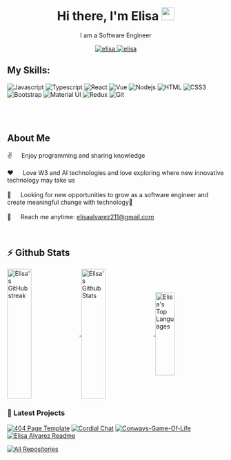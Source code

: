 

<h1 align="center">Hi there, I'm Elisa  <img width="30px" src="https://raw.githubusercontent.com/MartinHeinz/MartinHeinz/master/wave.gif"/></h1>
<p align="center">I am a Software Engineer</p>
<div align = "center">
<a href="(https://www.linkedin.com/in/developer-elisa/)">
 <img src="https://img.shields.io/badge/LinkedIn-0077B5?style=for-the-badge&logo=linkedin&logoColor=white" alt="elisa"/>
</a>
<a href="mailto:elisaalvarez211@gmail.com">
<img src="https://img.shields.io/badge/Gmail-ac282d?style=for-the-badge&logo=gmail&logoColor=white" alt="elisa"/>
 </a>
</div>
<h2 align="left"> My Skills: </h2>

![Javascript](https://img.shields.io/badge/Javascript-F0DB4F?style=for-the-badge&labelColor=black&logo=javascript&logoColor=F0DB4F)
![Typescript](https://img.shields.io/badge/Typescript-007acc?style=for-the-badge&labelColor=black&logo=typescript&logoColor=007acc)
![React](https://img.shields.io/badge/-React-61DBFB?style=for-the-badge&labelColor=black&logo=react&logoColor=61DBFB)
![Vue](https://img.shields.io/badge/Vue-426883?style=for-the-badge&labelColor=black&logo=vue.js&logoColor=42b883)
![Nodejs](https://img.shields.io/badge/Nodejs-3C873A?style=for-the-badge&labelColor=black&logo=node.js&logoColor=3C873A)
![HTML](https://img.shields.io/badge/HTML5-E34F26?style=for-the-badge&labelColor=black&logo=html5&logoColor=white)
![CSS3](https://img.shields.io/badge/CSS3-1572B6?style=for-the-badge&labelColor=black&logo=css3&logoColor=white)
![Bootstrap](https://img.shields.io/badge/Bootstrap-563D7C?style=for-the-badge&labelColor=black&logo=bootstrap&logoColor=white)
![Material UI](https://img.shields.io/badge/Material_UI-007fff?style=for-the-badge&labelColor=black&logo=mui&logoColor=white)
![Redux](https://img.shields.io/badge/Redux-593D88?style=for-the-badge&labelColor=black&logo=redux&logoColor=white)
![Git](https://img.shields.io/badge/Git-F05032?style=for-the-badge&labelColor=black&logo=git&logoColor=white)
<br/><br/>
<br/><br/>
<h2>About Me </h2>

 ✌️ &emsp; Enjoy programming and sharing knowledge <br/><br/>
 ❤️ &emsp; Love W3 and AI technologies and love exploring where new innovative technology may take us<br/><br/>
 🔎 &emsp; Looking for new opportunities to grow as a software engineer and create meaningful change with technology🧪<br/><br/>
 📧 &emsp; Reach me anytime: [elisaalvarez211@gmail.com](mailto:elisaalvarez211@gmail.com)

 <br>
<h2>⚡ Github Stats</h2>
<a href="https://github.com/Elisa-Alvarez">
  <img src="https://github-readme-streak-stats.herokuapp.com/?user=Elisa-Alvarez&theme=radical&border=7F3FBF&background=0D1117" alt="Elisa's GitHub streak" align="center"height="300px" width="33.3%"/>
</a>
<a href="https://github.com/Elisa-Alvarez">
 <img alt="Elisa's Github Stats" src="https://denvercoder1-github-readme-stats.vercel.app/api?username=Elisa-Alvarez&show_icons=true&count_private=true&theme=react&border_color=7F3FBF&bg_color=0D1117&title_color=F85D7F&icon_color=F8D866" align="center" height="300px" width="33.3%"/>
</a>
<a href="https://github.com/Elisa-Alvarez">
<img alt="Elisa's Top Languages" src="https://denvercoder1-github-readme-stats.vercel.app/api/top-langs/?username=Elisa-Alvarez&langs_count=8&layout=compact&theme=react&border_color=7F3FBF&bg_color=0D1117&title_color=F85D7F&icon_color=F8D866" align="center" height="192px" width="30%"/>
</a>
  <br/>

### 🚧 Latest Projects

[![404 Page Template](https://github-readme-stats.vercel.app/api/pin/?username=Elisa-Alvarez&repo=404-page-template&border_color=7F3FBF&bg_color=0D1117&title_color=C9D1D9&text_color=8B949E&icon_color=7F3FBF)](https://404-page-template.vercel.app/)
[![Cordial Chat](https://github-readme-stats.vercel.app/api/pin/?username=Elisa-Alvarez&repo=Cordial-Chat&border_color=7F3FBF&bg_color=0D1117&title_color=C9D1D9&text_color=8B949E&icon_color=7F3FBF)](https://github.com/Elisa-Alvarez/Cordial-Chat)
[![Conways-Game-Of-Life](https://github-readme-stats.vercel.app/api/pin/?username=Elisa-Alvarez&repo=Conways-Game-Of-Life&border_color=7F3FBF&bg_color=0D1117&title_color=C9D1D9&text_color=8B949E&icon_color=7F3FBF)](Conways-Game-Of-Life)
[![Elisa Alvarez Readme](https://github-readme-stats.vercel.app/api/pin/?username=Elisa-Alvarez&repo=Elisa-Alvarez&border_color=7F3FBF&bg_color=0D1117&title_color=C9D1D9&text_color=8B949E&icon_color=7F3FBF)](https://github.com/Elisa-Alvarez/Elisa-Alvarez)

<p align="left">
<a href="https://github.com/Elisa-Alvarez?tab=repositories" target="_blank"><img alt="All Repositories" title="All Repositories" src="https://img.shields.io/badge/-All%20Repos-2962FF?style=for-the-badge&logo=koding&logoColor=white"/></a>
</p>
